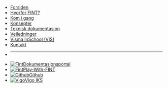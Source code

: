 * [Forsiden](/)
* [Hvorfor FINT?](fint.md)
* [Kom i gang](dummy.md)
* [Konsepter](dummy.md)
* [Teknisk dokumentasjon](dummy.md)
* [Veiledninger](tutorials.md)
* [Visma InSchool (VIS)](dummy.md)
* [Kontakt](contact.md)

- ****
* [![Fint](_media/favicon.ico ':size=16')Dokumentasjonsportal](https://informasjonsmodell.felleskomponent.no)
* [![Fint](_media/favicon.ico ':size=16')Play-With-FINT](https://play-with-fint.felleskomponent.no)
* [![Github](https://icongram.jgog.in/simple/github.svg?color=808080&size=16)Github](https://github.com/fintlabs)
* [![Vigo](https://www.vigoiks.no/extension/site/design/site/images/favicon/favicon.ico ':size=16')Vigo IKS](https://www.vigoiks.no)
